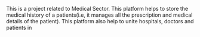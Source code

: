 This is a project related to Medical Sector. This platform helps to store the medical history of a patients(i.e, it manages all the prescription and medical details of the patient). This platform also help to unite hospitals, doctors and patients in
